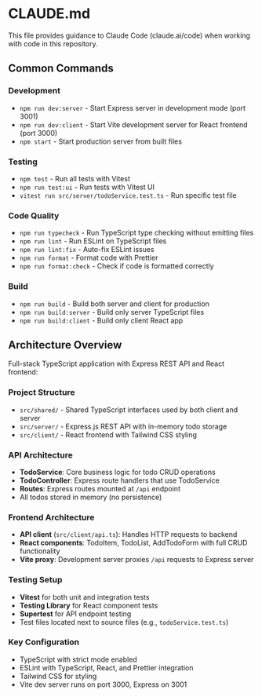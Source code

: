 # CLAUDE.md

This file provides guidance to Claude Code (claude.ai/code) when working with code in this repository.

## Common Commands

### Development
- `npm run dev:server` - Start Express server in development mode (port 3001)
- `npm run dev:client` - Start Vite development server for React frontend (port 3000)
- `npm start` - Start production server from built files

### Testing
- `npm test` - Run all tests with Vitest
- `npm run test:ui` - Run tests with Vitest UI
- `vitest run src/server/todoService.test.ts` - Run specific test file

### Code Quality
- `npm run typecheck` - Run TypeScript type checking without emitting files
- `npm run lint` - Run ESLint on TypeScript files
- `npm run lint:fix` - Auto-fix ESLint issues
- `npm run format` - Format code with Prettier
- `npm run format:check` - Check if code is formatted correctly

### Build
- `npm run build` - Build both server and client for production
- `npm run build:server` - Build only server TypeScript files
- `npm run build:client` - Build only client React app

## Architecture Overview

Full-stack TypeScript application with Express REST API and React frontend:

### Project Structure
- `src/shared/` - Shared TypeScript interfaces used by both client and server
- `src/server/` - Express.js REST API with in-memory todo storage
- `src/client/` - React frontend with Tailwind CSS styling

### API Architecture
- **TodoService**: Core business logic for todo CRUD operations
- **TodoController**: Express route handlers that use TodoService
- **Routes**: Express routes mounted at `/api` endpoint
- All todos stored in memory (no persistence)

### Frontend Architecture
- **API client** (`src/client/api.ts`): Handles HTTP requests to backend
- **React components**: TodoItem, TodoList, AddTodoForm with full CRUD functionality
- **Vite proxy**: Development server proxies `/api` requests to Express server

### Testing Setup
- **Vitest** for both unit and integration tests
- **Testing Library** for React component tests
- **Supertest** for API endpoint testing
- Test files located next to source files (e.g., `todoService.test.ts`)

### Key Configuration
- TypeScript with strict mode enabled
- ESLint with TypeScript, React, and Prettier integration
- Tailwind CSS for styling
- Vite dev server runs on port 3000, Express on 3001
